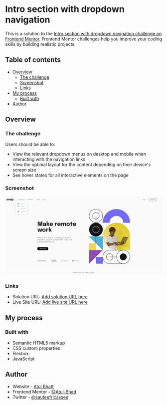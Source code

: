 # Intro section with dropdown navigation

This is a solution to the [Intro section with dropdown navigation challenge on Frontend Mentor](https://www.frontendmentor.io/challenges/intro-section-with-dropdown-navigation-ryaPetHE5). Frontend Mentor challenges help you improve your coding skills by building realistic projects. 

## Table of contents

- [Overview](#overview)
  - [The challenge](#the-challenge)
  - [Screenshot](#screenshot)
  - [Links](#links)
- [My process](#my-process)
  - [Built with](#built-with)
- [Author](#author)

## Overview

### The challenge

Users should be able to:

- View the relevant dropdown menus on desktop and mobile when interacting with the navigation links
- View the optimal layout for the content depending on their device's screen size
- See hover states for all interactive elements on the page

### Screenshot

![](./images/homepage_screenshot.png)

### Links

- Solution URL: [Add solution URL here](https://github.com/Atul-Bhatt/Intro-section-with-dropdown-navigation)
- Live Site URL: [Add live site URL here](https://atul-bhatt.github.io/Intro-section-with-dropdown-navigation/)

## My process

### Built with

- Semantic HTML5 markup
- CSS custom properties
- Flexbox
- JavaScript

## Author

- Website - [Atul Bhatt](https://www.your-site.com)
- Frontend Mentor - [@Atul-Bhatt](https://www.frontendmentor.io/profile/Atul-Bhatt)
- Twitter - [@sauteefricassee](https://www.twitter.com/sauteefricassee)
